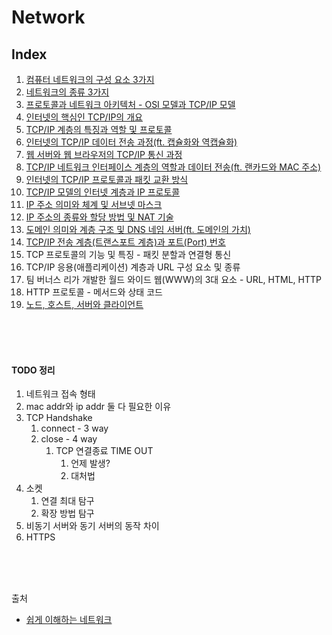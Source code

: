 # Network

## Index

1. [컴퓨터 네트워크의 구성 요소 3가지](컴퓨터네트워크의구성요소3가지.md)
2. [네트워크의 종류 3가지](네트워크의종류3가지.md)
3. [프로토콜과 네트워크 아키텍처 - OSI 모델과 TCP/IP 모델](프로토콜과네트워크아키텍처.md)
4. [인터넷의 핵심인 TCP/IP의 개요](인터넷의%20핵심인%20TCPIP의%20개요.md)
5. [TCP/IP 계층의 특징과 역할 및 프로토콜](TCPIP계층의특징과역할및프로토콜.md)
8. [인터넷의 TCP/IP 데이터 전송 과정(ft. 캡슐화와 역캡슐화)](인터넷의TCPIP데이터전송과정.md)
9. [웹 서버와 웹 브라우저의 TCP/IP 통신 과정](웹서버와웹브라우저의TCPIP통신과정.md)
10. [TCP/IP 네트워크 인터페이스 계층의 역할과 데이터 전송(ft. 랜카드와 MAC 주소)](TCPIP네트워크인터페이스계층의역할과데이터전송.md)
11. [인터넷의 TCP/IP 프로토콜과 패킷 교환 방식](인터넷의TCPIP프로토콜과패킷교환방식.md)
12. [TCP/IP 모델의 인터넷 계층과 IP 프로토콜](TCPIP모델의인터넷계층과IP프로토콜.md)
13. [IP 주소 의미와 체계 및 서브넷 마스크](IP주소의미와체계및서브넷마스크.md)
14. [IP 주소의 종류와 할당 방법 및 NAT 기술](IP주소의종류와할당방법및NAT기술.md)
15. [도메인 의미와 계층 구조 및 DNS 네임 서버(ft. 도메인의 가치)](도메인의미와계층구조및DNS네임서버.md)
16. [TCP/IP 전송 계층(트랜스포트 계층)과 포트(Port) 번호](TCPIP전송계층_트랜스포트계층_과포트_Port_번호.md)
17. TCP 프로토콜의 기능 및 특징 - 패킷 분할과 연결형 통신
18. TCP/IP 응용(애플리케이션) 계층과 URL 구성 요소 및 종류
19. 팀 버너스 리가 개발한 월드 와이드 웹(WWW)의 3대 요소 - URL, HTML, HTTP
20. HTTP 프로토콜 - 메서드와 상태 코드
21. [노드, 호스트, 서버와 클라이언트](https://better-together.tistory.com/74?category=887984)



<br/><br/><br/>

#### TODO 정리
1. 네트워크 접속 형태
2. mac addr와 ip addr 둘 다 필요한 이유
3. TCP Handshake
   1. connect - 3 way
   2. close - 4 way
      1. TCP 연결종료 TIME OUT
         1. 언제 발생?
         2. 대처법
4. 소켓
   1. 연결 최대 탐구
   2. 확장 방법 탐구
5. 비동기 서버와 동기 서버의 동작 차이
6. HTTPS


<br/><br/><br/>

출처
- [쉽게 이해하는 네트워크](https://better-together.tistory.com/category/%EB%83%90%EC%98%B9%EC%95%84%20%EB%A9%8D%EB%A9%8D%ED%95%B4%EB%B4%90%28How%20to%20Speak%20IT%29/%ED%85%8C%ED%81%AC%28IT%29%20%EB%AC%B8%EB%B2%95)